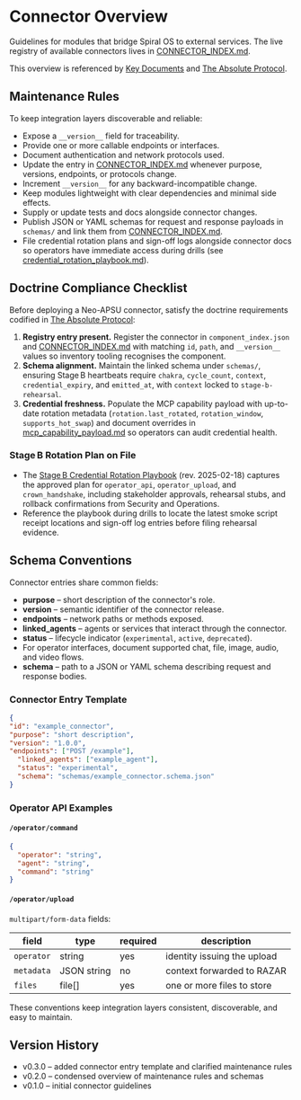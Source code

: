 # Connector Overview

Guidelines for modules that bridge Spiral OS to external services. The live registry of available connectors lives in [CONNECTOR_INDEX.md](CONNECTOR_INDEX.md).

This overview is referenced by [Key Documents](../KEY_DOCUMENTS.md) and [The Absolute Protocol](../The_Absolute_Protocol.md).

## Maintenance Rules

To keep integration layers discoverable and reliable:

- Expose a `__version__` field for traceability.
- Provide one or more callable endpoints or interfaces.
- Document authentication and network protocols used.
- Update the entry in [CONNECTOR_INDEX.md](CONNECTOR_INDEX.md) whenever purpose, versions, endpoints, or protocols change.
- Increment `__version__` for any backward-incompatible change.
- Keep modules lightweight with clear dependencies and minimal side effects.
- Supply or update tests and docs alongside connector changes.
- Publish JSON or YAML schemas for request and response payloads in `schemas/` and link them from [CONNECTOR_INDEX.md](CONNECTOR_INDEX.md).
- File credential rotation plans and sign-off logs alongside connector docs so operators have immediate access during drills (see [credential_rotation_playbook.md](credential_rotation_playbook.md)).

## Doctrine Compliance Checklist

Before deploying a Neo-APSU connector, satisfy the doctrine requirements codified in [The Absolute Protocol](../The_Absolute_Protocol.md#connector-registry-protocol):

1. **Registry entry present.** Register the connector in `component_index.json` and [CONNECTOR_INDEX.md](CONNECTOR_INDEX.md) with matching `id`, `path`, and `__version__` values so inventory tooling recognises the component.
2. **Schema alignment.** Maintain the linked schema under `schemas/`, ensuring Stage B heartbeats require `chakra`, `cycle_count`, `context`, `credential_expiry`, and `emitted_at`, with `context` locked to `stage-b-rehearsal`.
3. **Credential freshness.** Populate the MCP capability payload with up-to-date rotation metadata (`rotation.last_rotated`, `rotation_window`, `supports_hot_swap`) and document overrides in [mcp_capability_payload.md](mcp_capability_payload.md) so operators can audit credential health.

### Stage B Rotation Plan on File

- The [Stage B Credential Rotation Playbook](credential_rotation_playbook.md) (rev. 2025-02-18) captures the approved plan for
  `operator_api`, `operator_upload`, and `crown_handshake`, including stakeholder approvals, rehearsal stubs, and rollback
  confirmations from Security and Operations.
- Reference the playbook during drills to locate the latest smoke script receipt locations and sign-off log entries before
  filing rehearsal evidence.

## Schema Conventions

Connector entries share common fields:

- **purpose** – short description of the connector's role.
- **version** – semantic identifier of the connector release.
- **endpoints** – network paths or methods exposed.
- **linked_agents** – agents or services that interact through the connector.
- **status** – lifecycle indicator (`experimental`, `active`, `deprecated`).
- For operator interfaces, document supported chat, file, image, audio, and video flows.
- **schema** – path to a JSON or YAML schema describing request and response bodies.

### Connector Entry Template

```json
{
"id": "example_connector",
"purpose": "short description",
"version": "1.0.0",
"endpoints": ["POST /example"],
  "linked_agents": ["example_agent"],
  "status": "experimental",
  "schema": "schemas/example_connector.schema.json"
}
```

### Operator API Examples

#### `/operator/command`
```json
{
  "operator": "string",
  "agent": "string",
  "command": "string"
}
```

#### `/operator/upload`
`multipart/form-data` fields:

| field | type | required | description |
| --- | --- | --- | --- |
| `operator` | string | yes | identity issuing the upload |
| `metadata` | JSON string | no | context forwarded to RAZAR |
| `files` | file[] | yes | one or more files to store |

These conventions keep integration layers consistent, discoverable, and easy to maintain.

## Version History

- v0.3.0 – added connector entry template and clarified maintenance rules
- v0.2.0 – condensed overview of maintenance rules and schemas
- v0.1.0 – initial connector guidelines
